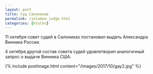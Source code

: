 ```yaml
---
layout: post
title: Суд Салоников
permalink: /solomon-judge.html
categories: [ktulhu]
---
```


11 октября совет судей в Салониках постановил выдать Александра Винника России.

4 октября другой состав совета судей удовлетворил аналогичный запрос о выдаче Винника США.

{% include postimage.html content="/images/2017/10/gay2.jpg" %}
